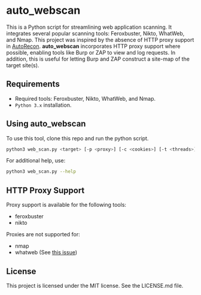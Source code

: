 # auto_webscan

This is a Python script for streamlining web application scanning. It integrates several popular scanning tools: Feroxbuster, Nikto, WhatWeb, and Nmap. This project was inspired by the absence of HTTP proxy support in [AutoRecon](https://github.com/Tib3rius/AutoRecon). **auto_webscan** incorporates HTTP proxy support where possible, enabling tools like Burp or ZAP to view and log requests. In addition, this is useful for letting Burp and ZAP construct a site-map of the target site(s). 

## Requirements

* Required tools: Feroxbuster, Nikto, WhatWeb, and Nmap.
* `Python 3.x` installation. 

## Using auto_webscan

To use this tool, clone this repo and run the python script.

```bash
python3 web_scan.py <target> [-p <proxy>] [-c <cookies>] [-t <threads>] [-s <scan-tools>]
```

For additional help, use:
```bash
python3 web_scan.py --help
```

## HTTP Proxy Support
Proxy support is available for the following tools:
* feroxbuster
* nikto

Proxies are not supported for:
* nmap
* whatweb (See [this issue](https://github.com/urbanadventurer/WhatWeb/issues/389))

## License
This project is licensed under the MIT license. See the LICENSE.md file.